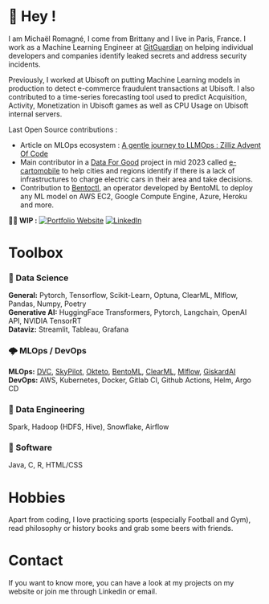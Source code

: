 # 👋 Hey !

I am Michaël Romagné, I come from Brittany and I live in Paris, France. I work as a Machine Learning Engineer at [GitGuardian](https://www.gitguardian.com/) on helping individual developers and companies identify leaked secrets and address security incidents.


Previously, I worked at Ubisoft on putting Machine Learning models in production to detect e-commerce fraudulent transactions at Ubisoft. I also contributed to a time-series forecasting tool used to predict Acquisition, Activity, Monetization in Ubisoft games as well as CPU Usage on Ubisoft internal servers.

Last Open Source contributions :
- Article on MLOps ecosystem : [A gentle journey to LLMOps : Zilliz Advent Of Code](https://medium.com/@michael.romagne/a-gentle-journey-to-llmops-zilliz-advent-of-code-293fe166926a)
- Main contributor in a [Data For Good](https://dataforgood.fr/) project in mid 2023 called [e-cartomobile](https://github.com/dataforgoodfr/batch11_e_cartomobile) to help cities and regions identify if there is a lack of infrastructures to charge electric cars in their area and take decisions.  
- Contribution to [Bentoctl](https://github.com/bentoml/bentoctl/pull/214), an operator developed by BentoML to deploy any ML model on AWS EC2, Google Compute Engine, Azure, Heroku and more.

**👷‍♂️ WIP :** <a href="https://michaelromagne.github.io/" target="_blank"><img alt="Portfolio Website" src="https://img.shields.io/badge/Portfolio%20Website-%2312100E.svg?&style=for-the-badge&logoColor=blue" /></a> 
<a href="https://www.linkedin.com/in/michael-romagne/" target="_blank"><img alt="LinkedIn" src="https://img.shields.io/badge/linkedin-%230077B5.svg?&style=for-the-badge&logo=linkedin&logoColor=white" /></a>

# Toolbox

### 🧠 Data Science

**General:** Pytorch, Tensorflow, Scikit-Learn, Optuna, ClearML, Mlflow, Pandas, Numpy, Poetry  
**Generative AI:** HuggingFace Transformers, Pytorch, Langchain, OpenAI API, NVIDIA TensorRT  
**Dataviz:** Streamlit, Tableau, Grafana

### 🌩️ MLOps / DevOps  

**MLOps:** [DVC](https://github.com/iterative/dvc), [SkyPilot](https://github.com/skypilot-org/skypilot), [Okteto](https://github.com/okteto/okteto), [BentoML](https://github.com/bentoml/BentoML), [ClearML](https://github.com/allegroai/clearml), [Mlflow](https://github.com/mlflow/mlflow), [GiskardAI](https://github.com/Giskard-AI/giskard)  
**DevOps:** AWS, Kubernetes, Docker, Gitlab CI, Github Actions, Helm, Argo CD

### 🌠 Data Engineering

Spark, Hadoop (HDFS, Hive), Snowflake, Airflow

### 🗻 Software

Java, C, R, HTML/CSS


# Hobbies

Apart from coding, I love practicing sports (especially Football and Gym), read philosophy or history books and grab some beers with friends.

# Contact

If you want to know more, you can have a look at my projects on my website or join me through Linkedin or email.

